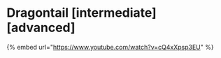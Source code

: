 # Dragontail \[intermediate] \[advanced]

{% embed url="https://www.youtube.com/watch?v=cQ4xXpsp3EU" %}
